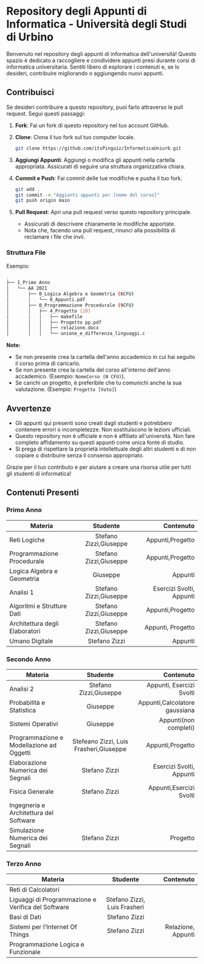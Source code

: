 # Repository degli Appunti di Informatica - Università degli Studi di Urbino

Benvenuto nel repository degli appunti di informatica dell'università! Questo spazio è dedicato a raccogliere e condividere appunti presi durante corsi di informatica universitaria. Sentiti libero di esplorare i contenuti e, se lo desideri, contribuire migliorando o aggiungendo nuovi appunti.

## Contribuisci

Se desideri contribuire a questo repository, puoi farlo attraverso le pull request. Segui questi passaggi:

1. **Fork**: Fai un fork di questo repository nel tuo account GitHub.
2. **Clone**: Clona il tuo fork sul tuo computer locale.

    ```bash
    git clone https://github.com/itsPinguiz/InformaticaUniurb.git
    ```

3. **Aggiungi Appunti**: Aggiungi o modifica gli appunti nella cartella appropriata. Assicurati di seguire una struttura organizzativa chiara.
4. **Commit e Push**: Fai commit delle tue modifiche e pusha il tuo fork.

    ```bash
    git add .
    git commit -m "Aggiunti appunti per [nome del corso]"
    git push origin main
    ```

5. **Pull Request**: Apri una pull request verso questo repository principale.

    - Assicurati di descrivere chiaramente le modifiche apportate.
    - Nota che, facendo una pull request, rinunci alla possibilità di reclamare i file che invii.
  
### Struttura File

Esempio:
```bash
.
├── 1_Primo Anno
│   └── AA 2021
│       ├── 0_Logica Algebra e Geometria (6CFU)
│       │   └── 0_Appunti.pdf
│       ├── 0_Programmazione Procedurale (9CFU)
│       │   ├── 4_Progetto [20]
│       │   │   ├── makefile
│       │   │   ├── Progetto pp.pdf
│       │   │   ├── relazione.docx
│       │   │   └── unione_e_differenza_linguaggi.c
```

**Note:**
- Se non presente crea la cartella dell'anno accademico in cui hai seguito il corso prima di caricarlo. 
- Se non presente crea la cartella del corso all'interno dell'anno accademico. (Esempio: `NomeCorso (N CFU)`).
- Se carichi un progetto, è preferibile che tu comunichi anche la sua valutazione. (Esempio: `Progetto [Voto]`)

## Avvertenze

- Gli appunti qui presenti sono creati dagli studenti e potrebbero contenere errori o incompletezze. Non sostituiscono le lezioni ufficiali.
- Questo repository non è ufficiale e non è affiliato all'università. Non fare completo affidamento su questi appunti come unica fonte di studio.
- Si prega di rispettare la proprietà intellettuale degli altri studenti e di non copiare o distribuire senza il consenso appropriato.

Grazie per il tuo contributo e per aiutare a creare una risorsa utile per tutti gli studenti di informatica!

## Contenuti Presenti

### Primo Anno

| Materia         | Studente    | Contenuto  | 
| ------------- |:-------------:| -----:|
| Reti Logiche  | Stefano Zizzi,Giuseppe     |    Appunti,Progetto |
| Programmazione Procedurale  | Stefano Zizzi,Giuseppe     |    Appunti,Progetto |
|  Logica Algebra e Geometria |   Giuseppe   |   Appunti  |
| Analisi 1 | Stefano Zizzi,Giuseppe     | Esercizi Svolti, Appunti 
| Algoritmi e Strutture Dati | Stefano Zizzi,Giuseppe     |    Appunti,Progetto |
| Architettura degli Elaboratori  | Stefano Zizzi,Giuseppe     | Appunti, Progetto |
| Umano Digitale | Stefano Zizzi     | Appunti |

### Secondo Anno

| Materia         | Studente    | Contenuto  | 
| ------------- |:-------------:| -----:|
| Analisi 2 | Stefano Zizzi,Giuseppe     |    Appunti, Esercizi Svolti |
| Probabilità e Statistica  |   Giuseppe   |  Appunti,Calcolatore gaussiana  |
|  Sistemi Operativi |   Giuseppe   |  Appunti(non completi)   |
| Programmazione e Modellazione ad Oggetti | Stefeano Zizzi, Luis Frasheri,Giuseppe |  Appunti,Progetto |  
| Elaborazione Numerica dei Segnali | Stefano Zizzi     | Esercizi Svolti, Appunti 
| Fisica Generale | Stefano Zizzi     | Appunti,Esercizi Svolti |
|  Ingegneria e Architettura del Software |     |  |
| Simulazione Numerica dei Segnali | Stefano Zizzi     | Progetto |

### Terzo Anno

| Materia         | Studente    | Contenuto  | 
| ------------- |:-------------:| -----:|
| Reti di Calcolatori |      |   |
| Liguaggi di Programmazione e Verifica del Software |   Stefano Zizzi, Luis Frasheri   | 
| Basi di Dati | Stefano Zizzi     | |
|  Sistemi per l'Internet Of Things | Stefano Zizzi    | Relazione, Appunti  |
| Programmazione Logica e Funzionale |       |  |


